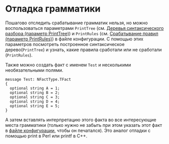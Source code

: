 # Отладка грамматики

Пошагово отследить срабатывание грамматик нельзя, но можно воспользоваться параметрами `PrintTree` (см. [Деревья синтаксического разбора (параметр PrintTree)](run-parser.md)) и `PrintRules` (см. [Срабатывание правил (параметр PrintRules)](run-parser.md)) в файле конфигурации. С помощью этих параметров посмотреть построенное синтаксическое дерево(`PrintTree`) и узнать, какие правила сработали или не сработали (`PrintRules`).

Также можно создать факт с именем `Test` и несколькими необязательными полями.

```no-highlight
message Test: NFactType.TFact
{
  optional string A = 1;
  optional string B = 2;
  optional string C = 3;
  optional string D = 4;
  optional string E = 5;
}
```

А затем вставлять интерпретацию этого факта во все интересующие места грамматики (только нужно не забыть при этом указать этот факт в [файле конфигурации](run-parser.md), чтобы он печатался). Это аналог отладки с помощью print в Perl или printf в C++.

